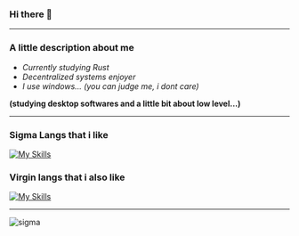 ### Hi there 👋

-----------

### A little description about me

- _Currently studying Rust_
- _Decentralized systems enjoyer_
- _I use windows... (you can judge me, i dont care)_
 
**(studying desktop softwares and a little bit about low level...)**

-----------

### Sigma Langs that i like
[![My Skills](https://skills.thijs.gg/icons?i=c,cpp)](https://skills.thijs.gg)

### Virgin langs that i also like
[![My Skills](https://skills.thijs.gg/icons?i=ts,js,rust)](https://skills.thijs.gg)

----

![sigma](https://github.com/SerjeiMikailov/SerjeiMikailov/assets/75023574/0d983a2b-c006-48b7-ae8c-dbe6bdb4768a)
